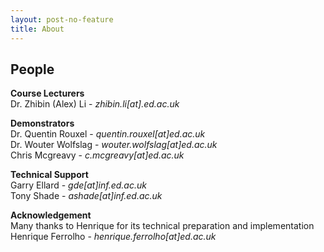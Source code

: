 ```yaml
---
layout: post-no-feature
title: About
---
```


## People

**Course Lecturers**  
Dr. Zhibin (Alex) Li - *zhibin.li[at].ed.ac.uk*

**Demonstrators**  
Dr. Quentin Rouxel - *quentin.rouxel[at]ed.ac.uk*  
Dr. Wouter Wolfslag - *wouter.wolfslag[at]ed.ac.uk*  
Chris Mcgreavy - *c.mcgreavy[at]ed.ac.uk*

**Technical Support**  
Garry Ellard - *gde[at]inf.ed.ac.uk*  
Tony Shade - *ashade[at]inf.ed.ac.uk*

**Acknowledgement**  
Many thanks to Henrique for its technical preparation and implementation  
Henrique Ferrolho - *henrique.ferrolho[at]ed.ac.uk*

